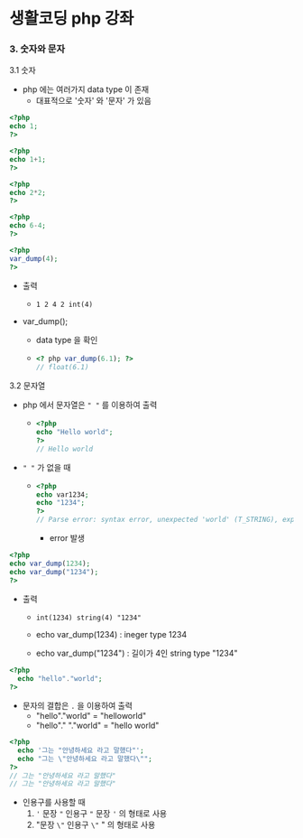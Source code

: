 # 생활코딩 php 강좌

### 3. 숫자와 문자

3.1 숫자

* php 에는 여러가지 data type 이 존재
  * 대표적으로 '숫자' 와 '문자' 가 있음



```php
<?php
echo 1;
?>

<?php
echo 1+1;
?>

<?php
echo 2*2;
?>

<?php
echo 6-4;
?>

<?php
var_dump(4);
?>
```

* 출력

  * ```html
    1 2 4 2 int(4)
    ```

* var_dump();

  * data type 을 확인

  * ```php
    <? php var_dump(6.1); ?>
    // float(6.1)
    ```



3.2 문자열

* php 에서 문자열은 `" "` 를 이용하여 출력

  * ```php
    <?php
    echo "Hello world";
    ?>
    // Hello world
    ```

* `" "` 가 없을 때

  * ```php
    <?php
    echo var1234;
    echo "1234";
    ?>
    // Parse error: syntax error, unexpected 'world' (T_STRING), expecting ',' or ';' in /Users/leejuho/Sites/number_string/string.php on line 6
    ```

    * error 발생



```php
<?php
echo var_dump(1234);
echo var_dump("1234");
?>
```

* 출력

  * ```html
    int(1234) string(4) "1234"
    ```

  * echo var_dump(1234) : ineger type 1234

  * echo var_dump("1234") : 길이가 4인 string type "1234"



```php
<?php
  echo "hello"."world";
?>
```

* 문자의 결합은 `.` 을 이용하여 출력
  * "hello"."world" = "helloworld"
  * "hello"." "."world" = "hello world"



```php
<?php
  echo '그는 "안녕하세요 라고 말했다"';
  echo "그는 \"안녕하세요 라고 말했다\"";
?>
// 그는 "안녕하세요 라고 말했다"
// 그는 "안녕하세요 라고 말했다"
```

* 인용구를 사용할 때
  1. `'` 문장  `"` 인용구  `"` 문장 `'`  의 형태로 사용
  2. "문장 `\"` 인용구 `\"` " 의 형태로 사용

